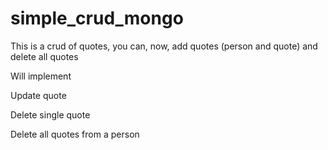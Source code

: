 # simple_crud_mongo

This is a crud of quotes, you can, now, add quotes (person and quote) and delete all quotes 

Will implement 

Update quote 

Delete single quote 

Delete all quotes from a person 

